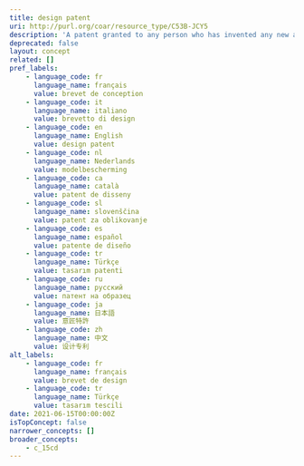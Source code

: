 ```yaml
---
title: design patent
uri: http://purl.org/coar/resource_type/C53B-JCY5
description: 'A patent granted to any person who has invented any new and non-obvious ornamental design for an article of manufacture. The design patent protects only the appearance of an article, but not its structural or functional features. [Source: Adapted from https://www.uspto.gov/patents/basics#heading-30]'
deprecated: false
layout: concept
related: []
pref_labels:
    - language_code: fr
      language_name: français
      value: brevet de conception
    - language_code: it
      language_name: italiano
      value: brevetto di design
    - language_code: en
      language_name: English
      value: design patent
    - language_code: nl
      language_name: Nederlands
      value: modelbescherming
    - language_code: ca
      language_name: català
      value: patent de disseny
    - language_code: sl
      language_name: slovenščina
      value: patent za oblikovanje
    - language_code: es
      language_name: español
      value: patente de diseño
    - language_code: tr
      language_name: Türkçe
      value: tasarım patenti
    - language_code: ru
      language_name: русский
      value: патент на образец
    - language_code: ja
      language_name: 日本語
      value: 意匠特許
    - language_code: zh
      language_name: 中文
      value: 设计专利
alt_labels:
    - language_code: fr
      language_name: français
      value: brevet de design
    - language_code: tr
      language_name: Türkçe
      value: tasarım tescili
date: 2021-06-15T00:00:00Z
isTopConcept: false
narrower_concepts: []
broader_concepts:
    - c_15cd
---
```


